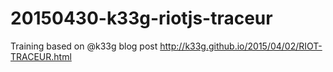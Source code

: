 # 20150430-k33g-riotjs-traceur
Training based on @k33g blog post http://k33g.github.io/2015/04/02/RIOT-TRACEUR.html
